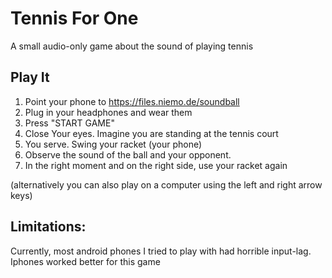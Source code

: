 # Tennis For One
A small audio-only game about the sound of playing tennis

## Play It
1. Point your phone to https://files.niemo.de/soundball
2. Plug in your headphones and wear them
3. Press "START GAME"
4. Close Your eyes. Imagine you are standing at the tennis court 
5. You serve. Swing your racket (your phone)
6. Observe the sound of the ball and your opponent. 
7. In the right moment and on the right side, use your racket again 


(alternatively you can also play on a computer using the left and right arrow keys)

## Limitations:
Currently, most android phones I tried to play with had horrible input-lag.
Iphones worked better for this game